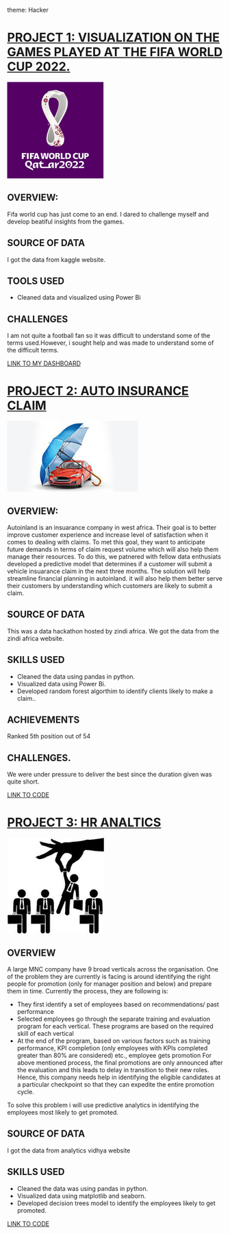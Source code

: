 theme: Hacker
# [PROJECT 1:  VISUALIZATION ON THE GAMES PLAYED AT THE FIFA WORLD CUP 2022.](https://github.com/trintambogo/portfolio)

![](/images/fifaimage.png)

## OVERVIEW:
Fifa world cup has just come to an end. I dared to challenge myself and develop beatiful insights from the games.

## SOURCE OF DATA
I got the data from kaggle website.

## TOOLS USED
* Cleaned data and visualized using Power Bi

## CHALLENGES 
I am not quite a football fan so it was difficult to understand some of the terms used.However, i sought help and was made to understand some of the difficult terms.

[LINK TO MY DASHBOARD](https://github.com/trintambogo/fifa_world_cup_2022/blob/main/fifa2.pdf)

# [PROJECT 2: AUTO INSURANCE CLAIM](https://github.com/trintambogo/portfolio)
![](/images/car.jpg)


## OVERVIEW:
Autoinland is an insuarance company in west africa. Their goal is to better improve customer experience and increase level of satisfaction when it comes to dealing with claims. To met this goal, they want to anticipate future demands in terms of claim request volume which will also help them manage their resources. To do this, we patnered with fellow data enthusiats developed a predictive model that determines if a customer will submit a vehicle insuarance claim in the next three months. The solution will help streamline financial planning in autoinland. it will also help them better serve their customers by understanding which customers are likely to submit a claim.

## SOURCE OF DATA
This was a data hackathon hosted by zindi africa. We got the data from the zindi africa website.

## SKILLS USED
* Cleaned the data using pandas in python.
* Visualized data using Power Bi.
* Developed random forest algorthim to identify clients likely to make a claim..

## ACHIEVEMENTS
Ranked 5th position out of 54

## CHALLENGES.
We were under pressure to deliver the best since the duration given was quite short.

[LINK TO CODE](https://github.com/trintambogo/portfolio/blob/main/Final%20Insuarance%20Claim%20(1).ipynb)

# [PROJECT 3: HR ANALTICS](https://github.com/trintambogo/portfolio)

![](/images/promotion.jpg)

## OVERVIEW
A large MNC company have 9 broad verticals across the organisation. One of the problem they are currently is facing is around identifying the right people for promotion (only for manager position and below) and prepare them in time. Currently the process, they are following is:

* They first identify a set of employees based on recommendations/ past performance
* Selected employees go through the separate training and evaluation program for each vertical. These programs are based on the required skill of each vertical
* At the end of the program, based on various factors such as training performance, KPI completion (only employees with KPIs completed greater than 80% are considered) etc., employee gets promotion
For above mentioned process, the final promotions are only announced after the evaluation and this leads to delay in transition to their new roles. Hence, this company needs help in identifying the eligible candidates at a particular checkpoint so that they can expedite the entire promotion cycle.

To solve this problem i will use predictive analytics in identifying the employees most likely to get promoted.

## SOURCE OF DATA
I got the data from analytics vidhya website

## SKILLS USED
* Cleaned the data was using pandas in python.
* Visualized data using matplotlib and seaborn. 
* Developed decision trees model to identify the employees likely to get promoted. 

[LINK TO CODE](https://github.com/trintambogo/portfolio/blob/main/HR%20Analytics%20(2).ipynb)



